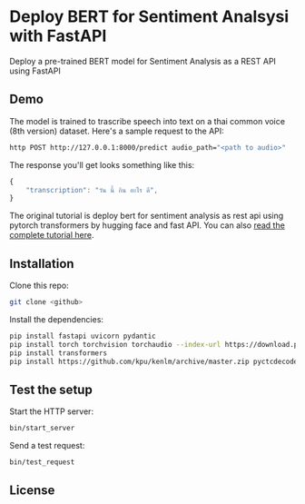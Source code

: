 # Deploy BERT for Sentiment Analsysi with FastAPI

Deploy a pre-trained BERT model for Sentiment Analysis as a REST API using FastAPI

## Demo

The model is trained to trascribe speech into text  on a thai common voice (8th version) dataset. Here's a sample request to the API:

```bash
http POST http://127.0.0.1:8000/predict audio_path="<path to audio>"
```

The response you'll get looks something like this:

```js
{
    "transcription": "วัน นี้ กิน อะไร ดี",
}
```
The original tutorial is deploy bert for sentiment analysis as rest api using pytorch transformers by hugging face and fast API.
You can also [read the complete tutorial here](https://www.curiousily.com/posts/deploy-bert-for-sentiment-analysis-as-rest-api-using-pytorch-transformers-by-hugging-face-and-fastapi/).

## Installation

Clone this repo:

```sh
git clone <github>
```

Install the dependencies:

```sh
pip install fastapi uvicorn pydantic
pip install torch torchvision torchaudio --index-url https://download.pytorch.org/whl/cpu
pip install transformers
pip install https://github.com/kpu/kenlm/archive/master.zip pyctcdecode
```

## Test the setup

Start the HTTP server:

```sh
bin/start_server
```

Send a test request:

```sh
bin/test_request
```

## License
